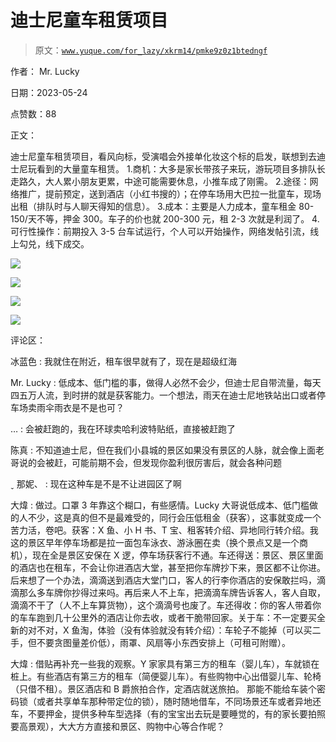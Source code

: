 # 迪士尼童车租赁项目

> 原文：[`www.yuque.com/for_lazy/xkrm14/pmke9z0z1btedngf`](https://www.yuque.com/for_lazy/xkrm14/pmke9z0z1btedngf)

作者： Mr. Lucky

日期：2023-05-24

点赞数：88

正文：

迪士尼童车租赁项目，看风向标，受演唱会外接单化妆这个标的启发，联想到去迪士尼玩看到的大量童车租赁。 1.商机：大多是家长带孩子来玩，游玩项目多排队长走路久，大人累小朋友更累，中途可能需要休息，小推车成了刚需。 2.途径：网络推广，提前预定，送到酒店（小红书搜的）；在停车场用大巴拉一批童车，现场出租（排队时与人聊天得知的信息）。 3.成本：主要是人力成本，童车租金 80-150/天不等，押金 300。车子的价也就 200-300 元，租 2-3 次就是利润了。 4.可行性操作：前期投入 3-5 台车试运行，个人可以开始操作，网络发帖引流，线上勾兑，线下成交。

![](img/e48a49b7ad4dbc33f3df509d2fbf7f86.png)

![](img/10c6fca5a50ba25108634cb08d3de58a.png)

![](img/52236fd40fdb7e836ec71df6c619be89.png)

![](img/1ce6d73dde096ba6680592d493fd6ceb.png)

评论区：

冰蓝色 : 我就住在附近，租车很早就有了，现在是超级红海

Mr. Lucky : 低成本、低门槛的事，做得人必然不会少，但迪士尼自带流量，每天四五万人流，到时拼的就是获客能力。一个想法，雨天在迪士尼地铁站出口或者停车场卖雨伞雨衣是不是也可？

… : 会被赶跑的，我在环球卖哈利波特贴纸，直接被赶跑了

陈真 : 不知道迪士尼，但在我们小县城的景区如果没有景区的人脉，就会像上面老哥说的会被赶，可能前期不会，但发现你盈利很厉害后，就会各种问题

 那妮、 : 现在这种车是不是不让进园区了啊

大煒 : 做过。口罩 3 年靠这个糊口，有些感情。Lucky 大哥说低成本、低门槛做的人不少，这是真的但不是最难受的，同行会压低租金（获客），这事就变成一个苦力活，卷吧。获客：X 鱼、小 H 书、T 宝、租客转介绍、异地同行转介绍。我这的景区早年停车场都是拉一面包车泳衣、游泳圈在卖（换个景点又是一个商机），现在全是景区安保在 X 逻，停车场获客行不通。车还得送：景区、景区里面的酒店也在租车，不会让你进酒店大堂，甚至把你车牌抄下来，景区都不让你进。后来想了一个办法，滴滴送到酒店大堂门口，客人的行李你酒店的安保敢拦吗，滴滴那么多车牌你抄得过来吗。再后来人不上车，把滴滴车牌告诉客人，客人自取，滴滴不干了（人不上车算货物），这个滴滴号也废了。车还得收：你的客人带着你的车车跑到几十公里外的酒店让你去收，或者干脆带回家。关于车：不一定要买全新的对不对，X 鱼淘，体验（没有体验就没有转介绍）：车轮子不能掉（可以买二手，但不要贪图量差价低），雨罩、风扇等小东西安排上（可租可附赠）。

大煒 : 借贴再补充一些我的观察。Y 家家具有第三方的租车（婴儿车），车就锁在桩上。有些酒店有第三方的租车（简便婴儿车）。有些购物中心出借婴儿车、轮椅（只借不租）。景区酒店和 B 爵旅拍合作，定酒店就送旅拍。 那能不能给车装个密码锁（或者共享单车那种带定位的锁），随时随地借车，不同场景还车或者异地还车，不要押金，提供多种车型选择（有的宝宝出去玩是要睡觉的，有的家长要拍照要高景观），大大方方直接和景区、购物中心等合作呢？



